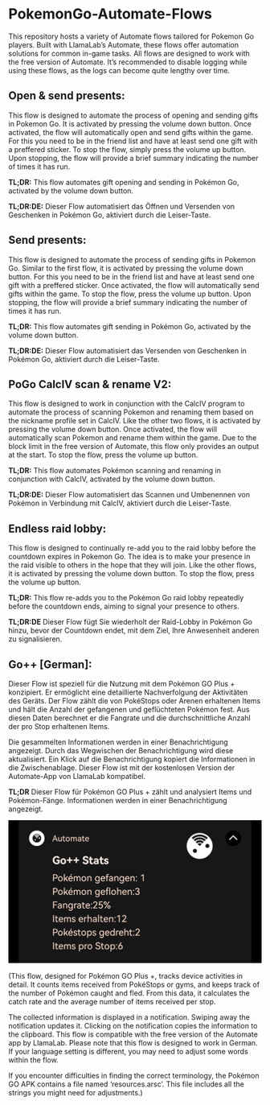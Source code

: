 # PokemonGo-Automate-Flows
This repository hosts a variety of Automate flows tailored for Pokemon Go players. Built with LlamaLab’s Automate, these flows offer automation solutions for common in-game tasks. All flows are designed to work with the free version of Automate. It’s recommended to disable logging while using these flows, as the logs can become quite lengthy over time.

## Open & send presents:
This flow is designed to automate the process of opening and sending gifts in Pokemon Go. It is activated by pressing the volume down button. Once activated, the flow will automatically open and send gifts within the game. For this you need to be in the friend list and have at least send one gift with a preffered sticker. To stop the flow, simply press the volume up button. Upon stopping, the flow will provide a brief summary indicating the number of times it has run.

**TL;DR:**
This flow automates gift opening and sending in Pokémon Go, activated by the volume down button.

**TL;DR:DE:**
Dieser Flow automatisiert das Öffnen und Versenden von Geschenken in Pokémon Go, aktiviert durch die Leiser-Taste.

## Send presents:
This flow is designed to automate the process of sending gifts in Pokemon Go. Similar to the first flow, it is activated by pressing the volume down button. For this you need to be in the friend list and have at least send one gift with a preffered sticker. Once activated, the flow will automatically send gifts within the game. To stop the flow, press the volume up button. Upon stopping, the flow will provide a brief summary indicating the number of times it has run. 

**TL;DR:**
This flow automates gift sending in Pokémon Go, activated by the volume down button.

**TL;DR:DE:**
Dieser Flow automatisiert das Versenden von Geschenken in Pokémon Go, aktiviert durch die Leiser-Taste.

## PoGo CalcIV scan & rename V2:
This flow is designed to work in conjunction with the CalcIV program to automate the process of scanning Pokemon and renaming them based on the nickname profile set in CalcIV. Like the other two flows, it is activated by pressing the volume down button. Once activated, the flow will automatically scan Pokemon and rename them within the game. Due to the block limit in the free version of Automate, this flow only provides an output at the start. To stop the flow, press the volume up button.

**TL;DR:**
This flow automates Pokémon scanning and renaming in conjunction with CalcIV, activated by the volume down button.

**TL;DR:DE:**
Dieser Flow automatisiert das Scannen und Umbenennen von Pokémon in Verbindung mit CalcIV, aktiviert durch die Leiser-Taste.

## Endless raid lobby:
This flow is designed to continually re-add you to the raid lobby before the countdown expires in Pokemon Go. The idea is to make your presence in the raid visible to others in the hope that they will join. Like the other flows, it is activated by pressing the volume down button. To stop the flow, press the volume up button.

**TL;DR:**
This flow re-adds you to the Pokémon Go raid lobby repeatedly before the countdown ends, aiming to signal your presence to others.

**TL;DR:DE**
Dieser Flow fügt Sie wiederholt der Raid-Lobby in Pokémon Go hinzu, bevor der Countdown endet, mit dem Ziel, Ihre Anwesenheit anderen zu signalisieren.

## Go++ [German]:
Dieser Flow ist speziell für die Nutzung mit dem Pokémon GO Plus + konzipiert. Er ermöglicht eine detaillierte Nachverfolgung der Aktivitäten des Geräts. Der Flow zählt die von PokéStops oder Arenen erhaltenen Items und hält die Anzahl der gefangenen und geflüchteten Pokémon fest. Aus diesen Daten berechnet er die Fangrate und die durchschnittliche Anzahl der pro Stop erhaltenen Items.

Die gesammelten Informationen werden in einer Benachrichtigung angezeigt. Durch das Wegwischen der Benachrichtigung wird diese aktualisiert. Ein Klick auf die Benachrichtigung kopiert die Informationen in die Zwischenablage. Dieser Flow ist mit der kostenlosen Version der Automate-App von LlamaLab kompatibel.

**TL;DR**
 Dieser Flow für Pokémon GO Plus + zählt und analysiert Items und Pokémon-Fänge. Informationen werden in einer Benachrichtigung angezeigt. 

![Beispielbild](https://raw.githubusercontent.com/chrisisth/PokemonGo-Automate-Flows/main/Go++%20%5BGerman%5D/Beispiel.jpg "Beispielbild")


(This flow, designed for Pokémon GO Plus +, tracks device activities in detail. It counts items received from PokéStops or gyms, and keeps track of the number of Pokémon caught and fled. From this data, it calculates the catch rate and the average number of items received per stop.

The collected information is displayed in a notification. Swiping away the notification updates it. Clicking on the notification copies the information to the clipboard. This flow is compatible with the free version of the Automate app by LlamaLab. Please note that this flow is designed to work in German. If your language setting is different, you may need to adjust some words within the flow.

If you encounter difficulties in finding the correct terminology, the Pokémon GO APK contains a file named ‘resources.arsc’. This file includes all the strings you might need for adjustments.)
